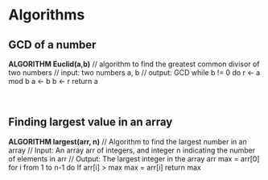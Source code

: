 # Algorithms

## GCD of a number

**ALGORITHM Euclid(a,b)**
// algorithm to find the greatest common divisor of two numbers
// input: two numbers a, b
// output: GCD
while b != 0 do
r <- a mod b
a <- b
b <- r
return a

<br>

## Finding largest value in an array

**ALGORITHM largest(arr, n)**
// Algorithm to find the largest number in an array
// Input: An array arr of integers, and integer n indicating the number of elements in arr
// Output: The largest integer in the array arr
max = arr[0]
for i from 1 to n-1 do
If arr[i] > max
max = arr[i]
return max
